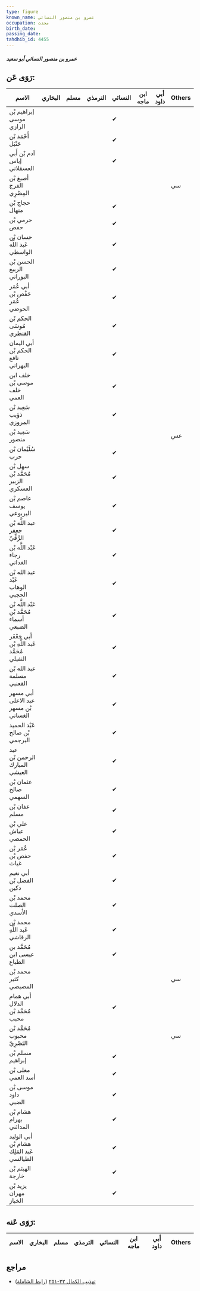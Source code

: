 ```yaml
---
type: figure
known_name: عمرو بن منصور النسائي
occupation: محدث
birth_date:
passing_date:
tahdhib_id: 4455
---
```

##### عمرو بن منصور النسائي أبو سعيد

## رَوَى عَن:
| الاسم                                         | البخاري | مسلم | الترمذي | النسائي | ابن ماجه | أبي داود | Others |
| --------------------------------------------- | ------- | ---- | ------- | ------- | -------- | -------- | ------ |
| إبراهيم بْن موسى الرازي                       |         |      |         | ✔       |          |          |        |
| أَحْمَد بْن حَنْبَل                           |         |      |         | ✔       |          |          |        |
| آدم بْن أَبي إياس العسقلاني                   |         |      |         | ✔       |          |          |        |
| أصبغ بْن الفرج المِصْرِي                      |         |      |         |         |          |          | سي     |
| حجاج بْن منهال                                |         |      |         | ✔       |          |          |        |
| حرمي بْن حفص                                  |         |      |         | ✔       |          |          |        |
| حسان بْن عَبد اللَّه الواسطي                  |         |      |         | ✔       |          |          |        |
| الحسن بْن الربيع البوراني                     |         |      |         | ✔       |          |          |        |
| أبي عُمَر حَفْص بْن عُمَر الحوضي              |         |      |         | ✔       |          |          |        |
| الحكم بْن مُوسَى القنطري                      |         |      |         | ✔       |          |          |        |
| أبي اليمان الحكم بْن نافع البهراني            |         |      |         | ✔       |          |          |        |
| خلف ابن موسى بْن خلف العمي                    |         |      |         | ✔       |          |          |        |
| سَعِيد بْن ذؤيب المروزي                       |         |      |         | ✔       |          |          |        |
| سَعِيد بْن منصور                              |         |      |         |         |          |          | عس     |
| سُلَيْمان بْن حرب                             |         |      |         | ✔       |          |          |        |
| سهل بْن مُحَمَّد بْن الزبير العسكري           |         |      |         | ✔       |          |          |        |
| عاصم بْن يوسف اليربوعي                        |         |      |         | ✔       |          |          |        |
| عبد اللَّه بْن جعفر الرَّقِّيّ                |         |      |         | ✔       |          |          |        |
| عَبْد اللَّه بْن رجاء الغداني                 |         |      |         | ✔       |          |          |        |
| عبد الله بْن عَبْد الوهاب الحجبي              |         |      |         | ✔       |          |          |        |
| عَبْد اللَّه بْن مُحَمَّد بْن أسماء الضبعي    |         |      |         | ✔       |          |          |        |
| أبي جَعْفَر عَبد اللَّهِ بْن مُحَمَّد النفيلي |         |      |         | ✔       |          |          |        |
| عبد الله بْن مسلمة القعنبي                    |         |      |         | ✔       |          |          |        |
| أبي مسهر عبد الاعلى بْن مسهر الغساني          |         |      |         | ✔       |          |          |        |
| عَبْد الحميد بْن صالح البرجمي                 |         |      |         | ✔       |          |          |        |
| عبد الرحمن بْن المبارك العيشي                 |         |      |         | ✔       |          |          |        |
| عثمان بْن صالح السهمي                         |         |      |         | ✔       |          |          |        |
| عفان بْن مسلم                                 |         |      |         | ✔       |          |          |        |
| علي بْن عياش الحمصي                           |         |      |         | ✔       |          |          |        |
| عُمَر بْن حفص بْن غياث                        |         |      |         | ✔       |          |          |        |
| أبي نعيم الفضل بْن دكين                       |         |      |         | ✔       |          |          |        |
| محمد بْن الصلت الأسدي                         |         |      |         | ✔       |          |          |        |
| محمد بْن عَبد اللَّهِ الرقاشي                 |         |      |         | ✔       |          |          |        |
| مُحَمَّد بن عيسى ابن الطباع                   |         |      |         | ✔       |          |          |        |
| محمد بْن كثير المصيصي                         |         |      |         |         |          |          | سي     |
| أبي همام الدلال مُحَمَّد بْن محبب             |         |      |         | ✔       |          |          |        |
| مُحَمَّد بْن محبوب البَصْرِيّ                 |         |      |         |         |          |          | سي     |
| مسلم بْن إبراهيم                              |         |      |         | ✔       |          |          |        |
| معلى بْن أسد العمي                            |         |      |         | ✔       |          |          |        |
| موسى بْن داود الضبي                           |         |      |         | ✔       |          |          |        |
| هشام بْن بهرام المدائني                       |         |      |         | ✔       |          |          |        |
| أبي الوليد هشام بْن عَبد المَلِك الطيالسي     |         |      |         | ✔       |          |          |        |
| الهيثم بْن خارجة                              |         |      |         | ✔       |          |          |        |
| يزيد بْن مهران الخباز                         |         |      |         | ✔       |          |          |        |
## رَوَى عَنه:
| الاسم | البخاري | مسلم | الترمذي | النسائي | ابن ماجه | أبي داود | Others |
| ----- | ------- | ---- | ------- | ------- | -------- | -------- | ------ |
## مراجع
- [تهذيب الكمال ٢٢-٢٥١](obsidian://open?vault=Tahdhib-al-Kamal&file=Figures/٤٤٥٥-عمرو%20بن%20منصور%20النسائي%20أبو%20سعيد) ([رابط الشاملة](https://shamela.ws/book/3722/11504))